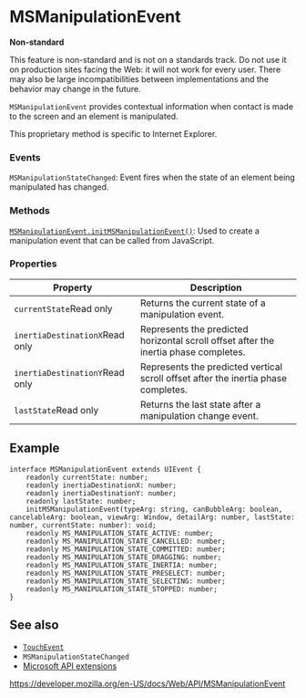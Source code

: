 MSManipulationEvent
===================

**Non-standard**

This feature is non-standard and is not on a standards track. Do not use it on production sites facing the Web: it will not work for every user. There may also be large incompatibilities between implementations and the behavior may change in the future.

`MSManipulationEvent` provides contextual information when contact is made to the screen and an element is manipulated.

This proprietary method is specific to Internet Explorer.

### Events

`MSManipulationStateChanged`: Event fires when the state of an element being manipulated has changed.

### Methods

[`MSManipulationEvent.initMSManipulationEvent()`](msmanipulationevent/initmsmanipulationevent): Used to create a manipulation event that can be called from JavaScript.

### Properties

<table><thead><tr class="header"><th>Property</th><th>Description</th></tr></thead><tbody><tr class="odd"><td><code>currentState</code><span class="badge inline readonly">Read only </span></td><td>Returns the current state of a manipulation event.</td></tr><tr class="even"><td><code>inertiaDestinationX</code><span class="badge inline readonly">Read only </span></td><td>Represents the predicted horizontal scroll offset after the inertia phase completes.</td></tr><tr class="odd"><td><code>inertiaDestinationY</code><span class="badge inline readonly">Read only </span></td><td>Represents the predicted vertical scroll offset after the inertia phase completes.</td></tr><tr class="even"><td><code>lastState</code><span class="badge inline readonly">Read only </span></td><td>Returns the last state after a manipulation change event.</td></tr></tbody></table>

Example
-------

    interface MSManipulationEvent extends UIEvent {
        readonly currentState: number;
        readonly inertiaDestinationX: number;
        readonly inertiaDestinationY: number;
        readonly lastState: number;
        initMSManipulationEvent(typeArg: string, canBubbleArg: boolean, cancelableArg: boolean, viewArg: Window, detailArg: number, lastState: number, currentState: number): void;
        readonly MS_MANIPULATION_STATE_ACTIVE: number;
        readonly MS_MANIPULATION_STATE_CANCELLED: number;
        readonly MS_MANIPULATION_STATE_COMMITTED: number;
        readonly MS_MANIPULATION_STATE_DRAGGING: number;
        readonly MS_MANIPULATION_STATE_INERTIA: number;
        readonly MS_MANIPULATION_STATE_PRESELECT: number;
        readonly MS_MANIPULATION_STATE_SELECTING: number;
        readonly MS_MANIPULATION_STATE_STOPPED: number;
    }

See also
--------

-   [`TouchEvent`](touchevent)
-   `MSManipulationStateChanged`
-   [Microsoft API extensions](microsoft_extensions)

<a href="https://developer.mozilla.org/en-US/docs/Web/API/MSManipulationEvent" class="_attribution-link">https://developer.mozilla.org/en-US/docs/Web/API/MSManipulationEvent</a>
